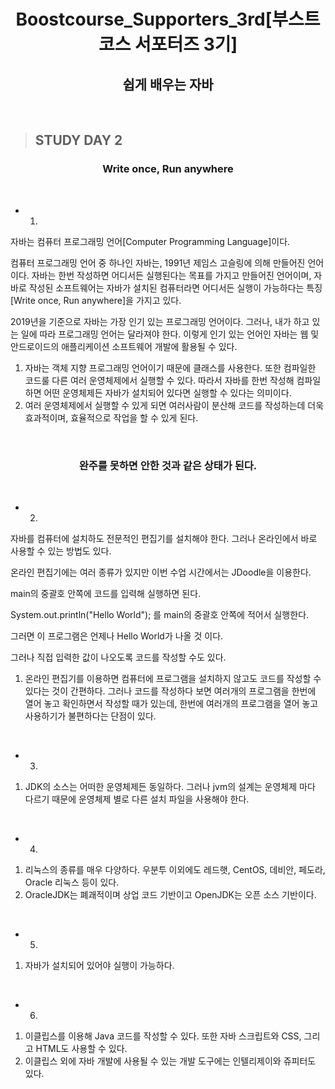 <h1 align = "center">Boostcourse_Supporters_3rd[부스트코스 서포터즈 3기]</h1>
<h2 align = "center">쉽게 배우는 자바</h2>
<br>

>## STUDY DAY 2
<h3 align = "center">Write once, Run anywhere</h3>
<br>

* 1.
자바는 컴퓨터 프로그래밍 언어[Computer Programming Language]이다. 

컴퓨터 프로그래밍 언어 중 하나인 자바는,
1991년 제임스 고슬링에 의해 만들어진 언어이다.
자바는 한번 작성하면 어디서든 실행된다는 목표를 가지고 만들어진 언어이며,
자바로 작성된 소프트웨어는 자바가 설치된 컴퓨터라면 어디서든 실행이 가능하다는 특징[Write once, Run anywhere]을 가지고 있다.

2019년을 기준으로 자바는 가장 인기 있는 프로그래밍 언어이다.
그러나, 내가 하고 있는 일에 따라 프로그래밍 언어는 달라져야 한다.
이렇게 인기 있는 언어인 자바는 웹 및 안드로이드의 애플리케이션 소프트웨어 개발에 활용될 수 있다.

1. 자바는 객체 지향 프로그래밍 언어이기 때문에 클래스를 사용한다. 또한 컴파일한 코드룰 다른 여러 운영체제에서 실행할 수 있다. 따라서 자바를 한번 작성해 컴파일 하면 어떤 운영체제든 자바가 설치되어 있다면 실행할 수 있다는 의미이다.
2. 여러 운영체제에서 실행할 수 있게 되면 여러사람이 분산해 코드를 작성하는데 더욱 효과적이며, 효율적으로 작업을 할 수 있게 된다.  
<br>
<h3 align = "center">완주를 못하면 안한 것과 같은 상태가 된다.</h3>
<br>

* 2.
자바를 컴퓨터에 설치하도 전문적인 편집기를 설치해야 한다. 그러나 온라인에서 바로 사용할 수 있는 방법도 있다.

온라인 편집기에는 여러 종류가 있지만 이번 수업 시간에서는 JDoodle을 이용한다.

main의 중괄호 안쪽에 코드를 입력해 실행하면 된다.

System.out.println("Hello World"); 를 main의 중괄호 안쪽에 적어서 실행한다.

그러면 이 프로그램은 언제나 Hello World가 나올 것 이다.

그러나 직접 입력한 값이 나오도록 코드를 작성할 수도 있다.

1. 온라인 편집기를 이용하면 컴퓨터에 프로그램을 설치하지 않고도 코드를 작성할 수 있다는 것이 간편하다. 그러나 코드를 작성하다 보면 여러개의 프로그램을 한번에 열어 놓고 확인하면서 작성할 때가 있는데, 한번에 여러개의 프로그램을 열어 놓고 사용하기가 불편하다는 단점이 있다. 
<br>

* 3.
1. JDK의 소스는 어떠한 운영체제든 동일하다. 그러나 jvm의 설계는 운영체제 마다 다르기 때문에 운영체제 별로 다른 설치 파일을 사용해야 한다. 
<br>

* 4.
1. 리눅스의 종류를 매우 다양하다. 우분투 이외에도 레드햇, CentOS, 데비안, 페도라, Oracle 리눅스 등이 있다.
2. OracleJDK는 폐괘적이며 상업 코드 기반이고 OpenJDK는 오픈 소스 기반이다.
<br>

* 5.
1. 자바가 설치되어 있어야 실행이 가능하다.
<br>

* 6.
1. 이클립스를 이용해 Java 코드를 작성할 수 있다. 또한 자바 스크립트와 CSS, 그리고 HTML도 사용할 수 있다.
2. 이클립스 외에 자바 개발에 사용될 수 있는 개발 도구에는 인텔리제이와 쥬피터도 있다.
